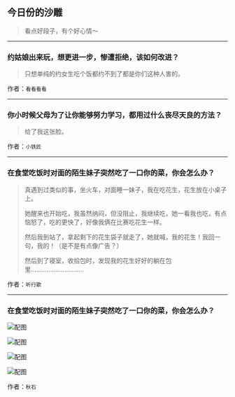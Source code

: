 ## 今日份的沙雕

> 看点好段子，有个好心情～


 
---

### 约姑娘出来玩，想更进一步，惨遭拒绝，该如何改进？

> 只想单纯的约女生吃个饭都约不到了都是你们这种人害的。


作者：`看看看看`

---

### 你小时候父母为了让你能够努力学习，都用过什么丧尽天良的方法？

> 给了我这张脸。


作者：`小铁匠`

---

### 在食堂吃饭时对面的陌生妹子突然吃了一口你的菜，你会怎么办？

> 真遇到过类似的事，坐火车，对面睡一妹子，我在吃花生，花生放在小桌子上。
> 
> 她醒来也开始吃，我虽然纳闷，但没阻止，我继续吃，她一看我也吃，有点恼怒了，吃的更快了，好像我俩在比赛吃花生一样。
> 
> 然后我到站了，拿起剩下的花生袋子就走了，她就喊，我的花生！我回一句，我的！（是不是有点像广告？）
> 
> 然后到了寝室，收拾包时，发现我的花生好好的躺在包里…………………………


作者：`听行歌`

---

### 在食堂吃饭时对面的陌生妹子突然吃了一口你的菜，你会怎么办？

> 



![配图](http://pic2.zhimg.com/70/9acbc875db30a95b66480e3c7ef669f5_b.jpg)



![配图](http://pic1.zhimg.com/70/60f126c559982365f5bdbb3075c23570_b.jpg)



![配图](http://pic1.zhimg.com/70/f24fb00d195b5f2ef1d56db300f69d78_b.jpg)



![配图](http://pic3.zhimg.com/70/f88cc97b97304f8d4883407b2202f342_b.jpg)


作者：`秋石`